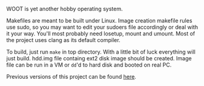 WOOT is yet another hobby operating system.

Makefiles are meant to be built under Linux. Image creation makefile rules use sudo, so you may want to edit your sudoers file accordingly or deal with it your way. You'll most probably need losetup, mount and umount. Most of the project uses clang as its default compiler.

To build, just run `make` in top directory. With a little bit of luck everything will just build. hdd.img file containg ext2 disk image should be created. Image file can be run in a VM or `dd`'d to hard disk and booted on real PC.

Previous versions of this project can be found [here](github.com/pvc988/woot).
